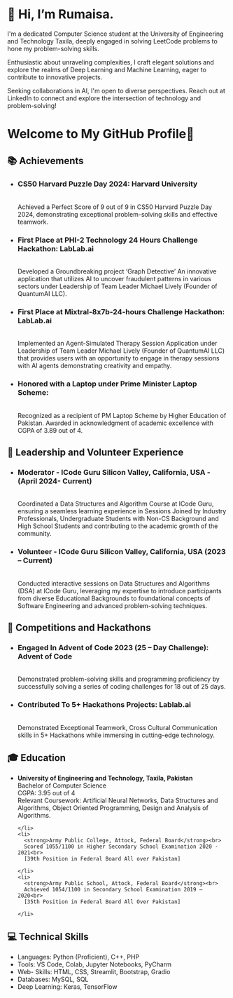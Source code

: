 <H1>👋 Hi, I’m Rumaisa.</H1>

<p>I'm a dedicated Computer Science student at the University of Engineering and Technology Taxila, deeply engaged in solving LeetCode problems to hone my problem-solving skills.</p>
<p>Enthusiastic about unraveling complexities, I craft elegant solutions and explore the realms of Deep Learning and Machine Learning, eager to contribute to innovative projects.</p>
<p>Seeking collaborations in AI, I'm open to diverse perspectives. Reach out at LinkedIn to connect and explore the intersection of technology and problem-solving!</p>

<div>
  <h1>Welcome to My GitHub Profile🚀</h1>
  <h2>📚 Achievements</h2>
  <ul>
    <li>
          <h3>CS50 Harvard Puzzle Day 2024: Harvard University</h3><br>
          Achieved a Perfect Score of 9 out of 9 in CS50 Harvard Puzzle Day 2024, demonstrating exceptional problem-solving skills and effective teamwork.</li>
    </li>
    <li>
      <h3>First Place at PHI-2 Technology 24 Hours Challenge Hackathon: LabLab.ai</h3><br>
      Developed a Groundbreaking project ‘Graph Detective’ An innovative application that utilizes AI to uncover fraudulent patterns in various sectors under Leadership of Team Leader Michael Lively (Founder of QuantumAI LLC).
    </li>
    <li>
      <h3>First Place at Mixtral-8x7b-24-hours Challenge Hackathon: LabLab.ai</h3><br>
      Implemented an Agent-Simulated Therapy Session Application under Leadership of Team Leader Michael Lively (Founder of QuantumAI LLC) that provides users with an opportunity to engage in therapy sessions with AI agents demonstrating creativity and empathy.
    </li>
    <li>
      <h3>Honored with a Laptop under Prime Minister Laptop Scheme: </h3><br>
      Recognized as a recipient of PM Laptop Scheme by Higher Education of Pakistan. Awarded in acknowledgment of academic excellence with CGPA of 3.89 out of 4.
    </li>
  </ul>
  <h2>🤝 Leadership and Volunteer Experience</h2>
  <ul>
    <li>
      <h3>Moderator - ICode Guru Silicon Valley, California, USA - (April 2024- Current)</h3><br>
      Coordinated a Data Structures and Algorithm Course at ICode Guru, ensuring a seamless learning experience in Sessions Joined by Industry Professionals, Undergraduate Students with Non-CS Background and High School Students and contributing to the academic growth of the community.
    </li>
    <li>
      <h3>Volunteer - ICode Guru Silicon Valley, California, USA (2023 – Current) </h3><br>
      Conducted interactive sessions on Data Structures and Algorithms (DSA) at ICode Guru, leveraging my expertise to introduce participants from diverse Educational Backgrounds to foundational concepts of Software Engineering and advanced problem-solving techniques.
    </li>
  </ul>
  <h2>🏅 Competitions and Hackathons</h2>
  <ul>
    <li>
      <h3>Engaged In Advent of Code 2023 (25 – Day Challenge): Advent of Code</h3><br>
      Demonstrated problem-solving skills and programming proficiency by successfully solving a series of coding challenges for 18 out of 25 days.
    </li>
    <li>
      <h3>Contributed To 5+ Hackathons Projects: Lablab.ai</h3><br>
      Demonstrated Exceptional Teamwork, Cross Cultural Communication skills in 5+ Hackathons while immersing in cutting-edge technology.
    </li>
  </ul>
  <h2>🎓 Education</h2>
  <ul>
    <li>
      <strong>University of Engineering and Technology, Taxila, Pakistan</strong><br>
      Bachelor of Computer Science<br>
      CGPA: 3.95 out of 4<br>
      Relevant Coursework: Artificial Neural Networks, Data Structures and Algorithms, Object Oriented Programming, Design and Analysis of Algorithms.
      
    </li>
    <li>
      <strong>Army Public College, Attock, Federal Board</strong><br>
      Scored 1055/1100 in Higher Secondary School Examination 2020 - 2021<br>
      [39th Position in Federal Board All over Pakistan]
      
    </li>
    <li>
      <strong>Army Public School, Attock, Federal Board</strong><br>
      Achieved 1054/1100 in Secondary School Examination 2019 – 2020<br>
      [35th Position in Federal Board All Over Pakistan]
      
    </li>
  </ul>
  <h2>💻 Technical Skills</h2>
  <ul>
    <li>Languages: Python (Proficient), C++, PHP</li>
    <li>Tools: VS Code, Colab, Jupyter Notebooks, PyCharm</li>
    <li>Web- Skills: HTML, CSS, Streamlit, Bootstrap, Gradio</li>
    <li>Databases: MySQL, SQL</li>
    <li>Deep Learning: Keras, TensorFlow</li>
  </ul>
</div>




